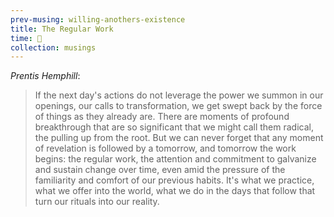 ```yaml
--- 
prev-musing: willing-anothers-existence
title: The Regular Work
time: 🌝
collection: musings
---
```

<cite>Prentis Hemphill</cite>:
> If the next day's actions do not 
> leverage the power we summon in our
> openings, our calls to transformation,
> we get swept back by the force of 
> things as they already are. There are
> moments of profound breakthrough 
> that are so significant that we might 
> call them radical, the pulling up 
> from the root. But we can never 
> forget that any moment of revelation
> is followed by a tomorrow, and 
> tomorrow the work begins: the regular 
> work, the attention and commitment to 
> galvanize and sustain change over time,
> even amid the pressure of the 
> familiarity and comfort of our 
> previous habits. It's what we practice,
> what we offer into the world, what we 
> do in the days that follow that turn 
> our rituals into our reality. 